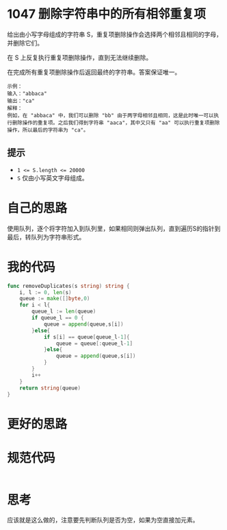 # 1047 删除字符串中的所有相邻重复项

给出由小写字母组成的字符串 S，重复项删除操作会选择两个相邻且相同的字母，并删除它们。

在 S 上反复执行重复项删除操作，直到无法继续删除。

在完成所有重复项删除操作后返回最终的字符串。答案保证唯一。

```
示例：
输入："abbaca"
输出："ca"
解释：
例如，在 "abbaca" 中，我们可以删除 "bb" 由于两字母相邻且相同，这是此时唯一可以执行删除操作的重复项。之后我们得到字符串 "aaca"，其中又只有 "aa" 可以执行重复项删除操作，所以最后的字符串为 "ca"。
```

## 提示

- `1 <= S.length <= 20000`
- `S` 仅由小写英文字母组成。

# 自己的思路

使用队列，逐个将字符加入到队列里，如果相同则弹出队列，直到遍历S的指针到最后，转队列为字符串形式。

# 我的代码

```go
func removeDuplicates(s string) string {
    i, l := 0, len(s)
    queue := make([]byte,0)
    for i < l{
        queue_l := len(queue)
        if queue_l == 0 {
            queue = append(queue,s[i])
        }else{
            if s[i] == queue[queue_l-1]{
                queue = queue[:queue_l-1]
            }else{
                queue = append(queue,s[i])
            }
        }
        i++
    }
    return string(queue)
}
```

# 更好的思路



# 规范代码

```go

```

# 思考

应该就是这么做的，注意要先判断队列是否为空，如果为空直接加元素。

